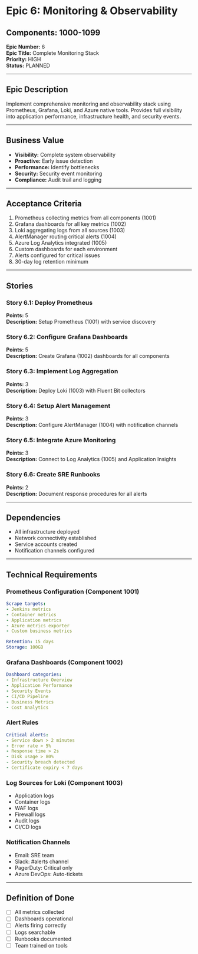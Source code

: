 # Epic 6: Monitoring & Observability
## Components: 1000-1099

**Epic Number:** 6  
**Epic Title:** Complete Monitoring Stack  
**Priority:** HIGH  
**Status:** PLANNED  

---

## Epic Description

Implement comprehensive monitoring and observability stack using Prometheus, Grafana, Loki, and Azure native tools. Provides full visibility into application performance, infrastructure health, and security events.

---

## Business Value

- **Visibility:** Complete system observability
- **Proactive:** Early issue detection
- **Performance:** Identify bottlenecks
- **Security:** Security event monitoring
- **Compliance:** Audit trail and logging

---

## Acceptance Criteria

1. Prometheus collecting metrics from all components (1001)
2. Grafana dashboards for all key metrics (1002)
3. Loki aggregating logs from all sources (1003)
4. AlertManager routing critical alerts (1004)
5. Azure Log Analytics integrated (1005)
6. Custom dashboards for each environment
7. Alerts configured for critical issues
8. 30-day log retention minimum

---

## Stories

### Story 6.1: Deploy Prometheus
**Points:** 5  
**Description:** Setup Prometheus (1001) with service discovery

### Story 6.2: Configure Grafana Dashboards
**Points:** 5  
**Description:** Create Grafana (1002) dashboards for all components

### Story 6.3: Implement Log Aggregation
**Points:** 3  
**Description:** Deploy Loki (1003) with Fluent Bit collectors

### Story 6.4: Setup Alert Management
**Points:** 3  
**Description:** Configure AlertManager (1004) with notification channels

### Story 6.5: Integrate Azure Monitoring
**Points:** 3  
**Description:** Connect to Log Analytics (1005) and Application Insights

### Story 6.6: Create SRE Runbooks
**Points:** 2  
**Description:** Document response procedures for all alerts

---

## Dependencies

- All infrastructure deployed
- Network connectivity established
- Service accounts created
- Notification channels configured

---

## Technical Requirements

### Prometheus Configuration (Component 1001)
```yaml
Scrape targets:
- Jenkins metrics
- Container metrics
- Application metrics
- Azure metrics exporter
- Custom business metrics

Retention: 15 days
Storage: 100GB
```

### Grafana Dashboards (Component 1002)
```yaml
Dashboard categories:
- Infrastructure Overview
- Application Performance
- Security Events
- CI/CD Pipeline
- Business Metrics
- Cost Analytics
```

### Alert Rules
```yaml
Critical alerts:
- Service down > 2 minutes
- Error rate > 5%
- Response time > 2s
- Disk usage > 80%
- Security breach detected
- Certificate expiry < 7 days
```

### Log Sources for Loki (Component 1003)
- Application logs
- Container logs
- WAF logs
- Firewall logs
- Audit logs
- CI/CD logs

### Notification Channels
- Email: SRE team
- Slack: #alerts channel
- PagerDuty: Critical only
- Azure DevOps: Auto-tickets

---

## Definition of Done

- [ ] All metrics collected
- [ ] Dashboards operational
- [ ] Alerts firing correctly
- [ ] Logs searchable
- [ ] Runbooks documented
- [ ] Team trained on tools
